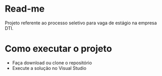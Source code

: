 # Read-me
 
 Projeto referente ao processo seletivo para vaga de estágio na empresa DTI.
 
# Como executar o projeto

* Faça download ou clone o repositório
* Execute a solução no Visual Studio
